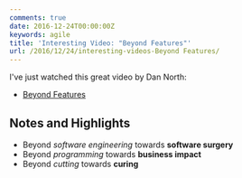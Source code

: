 ```yaml
---
comments: true
date: 2016-12-24T00:00:00Z
keywords: agile
title: 'Interesting Video: "Beyond Features"'
url: /2016/12/24/interesting-videos-Beyond Features/
---
```


I've just watched this great video by Dan North:

- [Beyond Features](https://www.youtube.com/watch?v=lz5HBtDl-1A)

## Notes and Highlights

- Beyond *software engineering* towards **software surgery**
- Beyond *programming* towards **business impact**
- Beyond *cutting* towards **curing**
